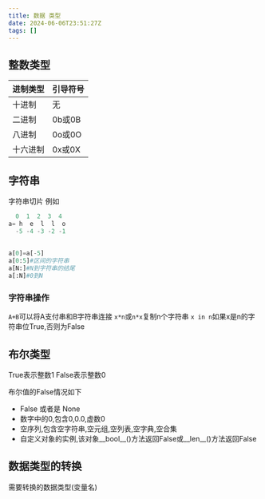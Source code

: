 ```yaml
---
title: 数据 类型
date: 2024-06-06T23:51:27Z
tags: []
---
```



## 整数类型

|进制类型|引导符号|
| ----------| ----------|
|十进制|无|
|二进制|0b或0B|
|八进制|0o或0O|
|十六进制|0x或0X|

## 字符串

字符串切片
例如

```python
  0  1  2  3  4
a= h  e  l  l  o
  -5 -4 -3 -2 -1
  
  
a[0]=a[-5]
a[0:5]#区间的字符串
a[N:]#N到字符串的结尾
a[:N]#0到N
```

### 字符串操作

`A+B`可以将A支付串和B字符串连接
`x*n`或`n*x`复制n个字符串
`x in n`如果x是n的字符串位True,否则为False

## 布尔类型

True表示整数1
False表示整数0

布尔值的False情况如下

- False 或者是 None
- 数字中的0,包含0,0.0,虚数0
- 空序列,包含空字符串,空元组,空列表,空字典,空合集
- 自定义对象的实例,该对象__bool__()方法返回False或__len__()方法返回False

## 数据类型的转换

需要转换的数据类型(变量名)
